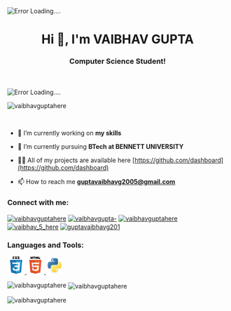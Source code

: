 <img alt="Error Loading...." width="1200" height="450" src="https://static.wikia.nocookie.net/politicsandwar/images/6/64/Error_404_Flag.gif/revision/latest?cb=20200413060843">
<h1 align="center">Hi 👋, I'm VAIBHAV GUPTA</h1>
<h3 align="center">Computer Science Student!</h3>
<br>
<br>
<img align="center" alt="Error Loading...." width="400" height="400" src="https://cloudmlmsoftware.com/sites/all/themes/cloudmlm/assets/images/features/webBasdIntro.webp">

<p align="left"> <img src="https://komarev.com/ghpvc/?username=vaibhavguptahere&label=Profile%20views&color=0e75b6&style=flat" alt="vaibhavguptahere" /> </p>

<p align="left"> <a href="https://twitter.com/" target="blank"><img src="https://img.shields.io/twitter/follow/?logo=twitter&style=for-the-badge" alt="" /></a> </p>

- 🔭 I’m currently working on **my skills**

- 🌱 I’m currently pursuing **BTech at BENNETT UNIVERSITY**

- 👨‍💻 All of my projects are available here [https://github.com/dashboard](https://github.com/dashboard)

- 📫 How to reach me **guptavaibhavg2005@gmail.com**

<h3 align="left">Connect with me:</h3>
<p align="left">
<a href="https://codepen.io/vaibhavguptahere" target="blank"><img align="center" src="https://raw.githubusercontent.com/rahuldkjain/github-profile-readme-generator/master/src/images/icons/Social/codepen.svg" alt="vaibhavguptahere" height="30" width="40" /></a>
<a href="https://linkedin.com/in/vaibhavgupta-" target="blank"><img align="center" src="https://raw.githubusercontent.com/rahuldkjain/github-profile-readme-generator/master/src/images/icons/Social/linked-in-alt.svg" alt="vaibhavgupta-" height="30" width="40" /></a>
<a href="https://kaggle.com/vaibhavguptahere" target="blank"><img align="center" src="https://raw.githubusercontent.com/rahuldkjain/github-profile-readme-generator/master/src/images/icons/Social/kaggle.svg" alt="vaibhavguptahere" height="30" width="40" /></a>
<a href="https://www.codechef.com/users/vaibhav_5_here" target="blank"><img align="center" src="https://cdn.jsdelivr.net/npm/simple-icons@3.1.0/icons/codechef.svg" alt="vaibhav_5_here" height="30" width="40" /></a>
<a href="https://www.hackerrank.com/guptavaibhavg201" target="blank"><img align="center" src="https://raw.githubusercontent.com/rahuldkjain/github-profile-readme-generator/master/src/images/icons/Social/hackerrank.svg" alt="guptavaibhavg201" height="30" width="40" /></a>
</p>

<h3 align="left">Languages and Tools:</h3>
<p align="left"> <a href="https://www.w3schools.com/css/" target="_blank" rel="noreferrer"> <img src="https://raw.githubusercontent.com/devicons/devicon/master/icons/css3/css3-original-wordmark.svg" alt="css3" width="40" height="40"/> </a> <a href="https://www.w3.org/html/" target="_blank" rel="noreferrer"> <img src="https://raw.githubusercontent.com/devicons/devicon/master/icons/html5/html5-original-wordmark.svg" alt="html5" width="40" height="40"/> </a> <a href="https://www.python.org" target="_blank" rel="noreferrer"> <img src="https://raw.githubusercontent.com/devicons/devicon/master/icons/python/python-original.svg" alt="python" width="40" height="40"/> </a> </p>

<p><img align="left" src="https://github-readme-stats.vercel.app/api/top-langs?username=vaibhavguptahere&show_icons=true&locale=en&layout=compact" alt="vaibhavguptahere" /></p>

<p>&nbsp;<img align="center" src="https://github-readme-stats.vercel.app/api?username=vaibhavguptahere&show_icons=true&locale=en" alt="vaibhavguptahere" /></p>

<p><img align="center" src="https://github-readme-streak-stats.herokuapp.com/?user=vaibhavguptahere&" alt="vaibhavguptahere" /></p>

